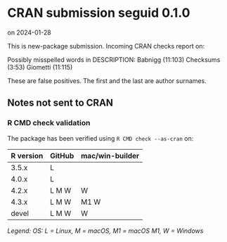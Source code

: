 # CRAN submission seguid 0.1.0

on 2024-01-28

This is new-package submission. Incoming CRAN checks report on:

Possibly misspelled words in DESCRIPTION:
  Babnigg (11:103)
  Checksums (3:53)
  Giometti (11:115)

These are false positives. The first and the last are author surnames.



## Notes not sent to CRAN

### R CMD check validation

The package has been verified using `R CMD check --as-cran` on:

| R version | GitHub | mac/win-builder |
| --------- | ------ | --------------- |
| 3.5.x     | L      |                 |
| 4.0.x     | L      |                 |
| 4.2.x     | L M W  |    W            |
| 4.3.x     | L M W  | M1 W            |
| devel     | L M W  |    W            |

_Legend: OS: L = Linux, M = macOS, M1 = macOS M1, W = Windows_
